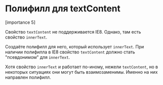 # Полифилл для textContent

[importance 5]

Свойство `textContent` не поддерживается IE8. Однако, там есть свойство `innerText`.

Создаёте полифилл для него, который использует `innerText`. При наличии полифилла в IE8 свойство `textContent` должно стать "псевдонимом" для `innerText`.

Хотя свойство `innerText` и работает по-иному, нежели `textContent`, но в некоторых ситуациях они могут быть взаимозаменимы. Именно на них направлен полифилл.
